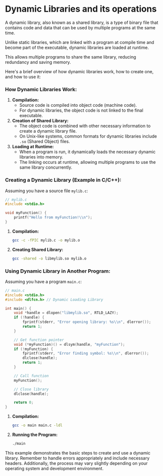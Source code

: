 # Dynamic Libraries and its operations

A dynamic library, also known as a shared library, is a type of binary file that contains code and data that can be used by multiple programs at the same time.

Unlike static libraries, which are linked with a program at compile time and become part of the executable, dynamic libraries are loaded at runtime.

This allows multiple programs to share the same library, reducing redundancy and saving memory.

Here's a brief overview of how dynamic libraries work, how to create one, and how to use it:

### How Dynamic Libraries Work:

1. **Compilation:**
    - Source code is compiled into object code (machine code).
    - For dynamic libraries, the object code is not linked to the final executable.
2. **Creation of Shared Library:**
    - The object code is combined with other necessary information to create a dynamic library file.
    - On Unix-like systems, common formats for dynamic libraries include `.so` (Shared Object) files.
3. **Loading at Runtime:**
    - When a program is run, it dynamically loads the necessary dynamic libraries into memory.
    - The linking occurs at runtime, allowing multiple programs to use the same library concurrently.

### Creating a Dynamic Library (Example in C/C++):

Assuming you have a source file `mylib.c`:

```c
// mylib.c
#include <stdio.h>

void myFunction() {
    printf("Hello from myFunction!\\n");
}

```

1. **Compilation:**
    
    ```bash
    gcc -c -fPIC mylib.c -o mylib.o
    
    ```
    
2. **Creating Shared Library:**
    
    ```bash
    gcc -shared -o libmylib.so mylib.o
    
    ```
    

### Using Dynamic Library in Another Program:

Assuming you have a program `main.c`:

```c
// main.c
#include <stdio.h>
#include <dlfcn.h> // Dynamic Loading Library

int main() {
    void *handle = dlopen("libmylib.so", RTLD_LAZY);
    if (!handle) {
        fprintf(stderr, "Error opening library: %s\\n", dlerror());
        return 1;
    }

    // Get function pointer
    void (*myFunction)() = dlsym(handle, "myFunction");
    if (!myFunction) {
        fprintf(stderr, "Error finding symbol: %s\\n", dlerror());
        dlclose(handle);
        return 1;
    }

    // Call function
    myFunction();

    // Close library
    dlclose(handle);

    return 0;
}

```

1. **Compilation:**
    
    ```bash
    gcc -o main main.c -ldl
    
    ```
    
2. **Running the Program:**
    
    ```bash
    ./main
    
    ```
    

This example demonstrates the basic steps to create and use a dynamic library. Remember to handle errors appropriately and include necessary headers. Additionally, the process may vary slightly depending on your operating system and development environment.

